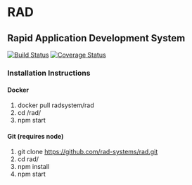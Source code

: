 # RAD
## Rapid Application Development System
[![Build Status](https://travis-ci.org/rad-systems/rad.svg?branch=master)](https://travis-ci.org/rad-systems/rad)
[![Coverage Status](https://coveralls.io/repos/github/rad-systems/rad/badge.svg?branch=master)](https://coveralls.io/github/rad-systems/rad?branch=master)
### Installation Instructions
#### Docker
1. docker pull radsystem/rad
1. cd /rad/
1. npm start
#### Git (requires node)
1. git clone https://github.com/rad-systems/rad.git
1. cd rad/
1. npm install
1. npm start
